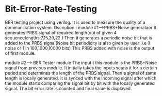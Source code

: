 # Bit-Error-Rate-Testing
BER testing project using verilog. It is used to measure the quality of a communication system. 
Dscription : 
module #1-->PRBS+Noise generataor
It generates PRBS signal of required length(out of given 4 sequencelengths:7,15,20,23 )
Then it generates a periodic noise bit that is added to the PRBS signal(Noise bit periodicity is also given by user: i.e 0 noise or 1 in 100,1000,10000 bits)
This PRBS added with noise is the output of first module.

module #2--> BER Tester module
The input t this module is the PRBS+Noise signal from previous module.
It initially takes the inputs scans it for a certain period and determines the length of the PRBS signal.
Then a signal of same length is locally generated.
It is synced with the incoming signal after which the module starts comparing the signal bit by bit with the locally generated signal.
The bit error rate is counted and final value is displayed.

